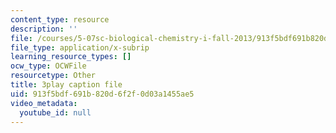 ```yaml
---
content_type: resource
description: ''
file: /courses/5-07sc-biological-chemistry-i-fall-2013/913f5bdf691b820d6f2f0d03a1455ae5_bmnKAp3EZ5o.srt
file_type: application/x-subrip
learning_resource_types: []
ocw_type: OCWFile
resourcetype: Other
title: 3play caption file
uid: 913f5bdf-691b-820d-6f2f-0d03a1455ae5
video_metadata:
  youtube_id: null
---
```

